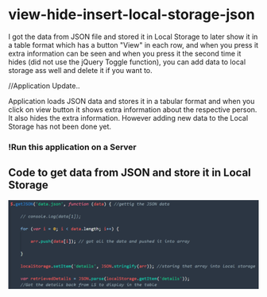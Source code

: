 # view-hide-insert-local-storage-json
I got the data from JSON file and stored it in Local Storage to later show it in a table format which has a button "View" in each row, and when you press it extra information can be seen and when you press it the second time it hides (did not use the jQuery Toggle function), you can add data to local storage ass well and delete it if you want to.

//Application Update..

Application loads JSON data and stores it in a tabular format and when you click on view button it shows extra information about the respective person. It also hides the extra information. However adding new data to the Local Storage has not been done yet.

<p><h3>!Run this application on a Server</h3></p>

<h2>Code to get data from JSON and store it in Local Storage</h2>

<img src="https://github.com/navaneethr/view-hide-insert-local-storage-json/blob/master/ApplicationImages/GetJSON.PNG">
